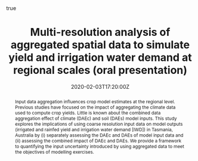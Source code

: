 ---
title: Multi-resolution analysis of aggregated spatial data to simulate yield and irrigation water demand at regional scales (oral presentation)
event: iCROPM2020 International Symposium
event_url: https://www.icropm2020.org/

location: Le Corum Montpellier France
address:
  street: Place Charles de Gaulle
  city: Montpellier
  region: France
  postcode: '34000'
  country: France

summary: We explored the implications of using coarse resolution input data on model outputs
abstract: "Input data aggregation influences crop model estimates at the regional level. Previous studies have focused on the impact of aggregating the climate data used to compute crop yields. Little is known about the combined data aggregation effect of climate (DAEc) and soil (DAEs) model inputs. This study explores the implications of using coarse resolution input data on model outputs (irrigated and rainfed yield and irrigation water demand [IWD]) in Tasmania, Australia by (i) separately assessing the DAEc and DAEs of model input data and (ii) assessing the combined impact of DAEc and DAEs. We provide a framework to quantifying the input uncertainty introduced by using aggregated data to meet the objectives of modelling exercises."

# Talk start and end times.
#   End time can optionally be hidden by prefixing the line with `#`.
date: "2020-02-03T17:20:00Z"
date_end: "2020-02-03T18:00:00Z"
all_day: false

# Schedule page publish date (NOT talk date).
publishDate: "2020-02-28T00:00:00Z"

authors: [Ojeda JJ, Eyshi Rezaei E, Remeny TA, Webb MA, Webber HA, Kamali B, Harris RMB, Brown JN, Kidd DB, Mohammed CL, Siebert S, Ewert F, Meinke H]
tags: [Data resolution, Data aggregation, Spatial heterogeneity, Model uncertainty]

# Is this a featured talk? (true/false)
featured: false

image:
  caption: ''
  focal_point: Right

url_code: ""
url_pdf: "https://www.dropbox.com/s/ayhehyq6519i13f/Ojeda%20et%20al.%2C%202020%20icrop2020.pdf?dl=0"
url_slides: "https://www.dropbox.com/s/u839ddjr6rv8ks6/Ojeda%20ppt%20icrop2020.pdf?dl=0"
url_video: ""

# Markdown Slides (optional).
#   Associate this talk with Markdown slides.
#   Simply enter your slide deck's filename without extension.
#   E.g. `slides = "example-slides"` references `content/slides/example-slides.md`.
#   Otherwise, set `slides = ""`.
# slides: example

# Projects (optional).
#   Associate this post with one or more of your projects.
#   Simply enter your project's folder or file name without extension.
#   E.g. `projects = ["internal-project"]` references `content/project/deep-learning/index.md`.
#   Otherwise, set `projects = []`.
projects:
- internal-project

# Enable math on this page?
math: true
---